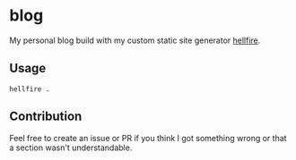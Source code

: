 # blog

My personal blog build with my custom static site generator
[hellfire](https://github.com/flofriday/hellfire).

## Usage

```
hellfire .
```

## Contribution

Feel free to create an issue or PR if you think I got something wrong or that
a section wasn't understandable.
